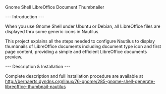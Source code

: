 Gnome Shell LibreOffice Document Thumbnailer

--- Introduction ---

When you use Gnome Shell under Ubuntu or Debian, all LibreOffice files are displayed thru some generic icons in Nautilus.

This project explains all the steps needed to configure Nautilus to display thumbnails of LibreOffice documents
including document type icon and first page content, providing a simple and efficient LibreOffice documents preview.

--- Description & Installation ---

Complete description and full installation procedure are available at 
http://bernaerts.dyndns.org/linux/76-gnome/285-gnome-shell-generate-libreoffice-thumbnail-nautilus
